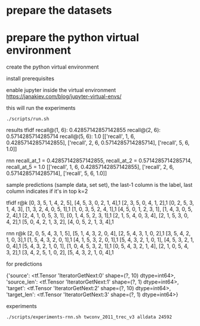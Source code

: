 
# prepare the datasets


# prepare the python virtual environment

create the python virtual environment

install prerequisites

enable jupyter inside the virtual environment
https://janakiev.com/blog/jupyter-virtual-envs/



this will run the experiments 
```shell script
./scripts/run.sh 
```

results 
tfidf
recall@(1, 6): 0.42857142857142855
recall@(2, 6): 0.5714285714285714
recall@(5, 6): 1.0
[['recall', 1, 6, 0.42857142857142855], ['recall', 2, 6, 0.5714285714285714], ['recall', 5, 6, 1.0]]


rnn
recall_at_1 = 0.42857142857142855, recall_at_2 = 0.5714285714285714, recall_at_5 = 1.0
[['recall', 1, 6, 0.42857142857142855], ['recall', 2, 6, 0.5714285714285714], ['recall', 5, 6, 1.0]]



sample predictions (sample data, set set), the last-1 column is the label, last column indicates if it's in top k=2

tfidf r@k
[0, 3, 5, 1, 4, 2, 5],
[4, 5, 3, 0, 2, 1, 4],1
[2, 3, 5, 0, 4, 1, 2],1
[0, 2, 5, 3, 1, 4, 3],
[1, 3, 2, 4, 0, 5, 1],1
[1, 0, 3, 5, 2, 4, 1],1
[4, 5, 0, 1, 2, 3, 1],
[1, 4, 3, 0, 5, 2, 4],1
[2, 4, 1, 0, 5, 3, 1],
[0, 1, 4, 5, 2, 3, 1],1
[2, 1, 5, 4, 0, 3, 4],
[2, 1, 5, 3, 0, 4, 2],1
[5, 0, 4, 2, 1, 3, 2],
[4, 0, 5, 2, 1, 3, 4],1

rnn r@k
[2, 0, 5, 4, 3, 1, 5],
[5, 1, 4, 3, 2, 0, 4],
[2, 5, 4, 3, 1, 0, 2],1
[3, 5, 4, 2, 1, 0, 3],1
[1, 5, 4, 3, 2, 0, 1],1
[4, 1, 5, 3, 2, 0, 1],1
[5, 4, 3, 2, 1, 0, 1],
[4, 5, 3, 2, 1, 0, 4],1
[5, 4, 3, 2, 1, 0, 1],
[1, 0, 4, 5, 3, 2, 1],1
[0, 5, 4, 3, 2, 1, 4],
[2, 1, 0, 5, 4, 3, 2],1
[3, 4, 2, 5, 1, 0, 2],
[5, 4, 3, 2, 1, 0, 4],1


for predictions

{'source': <tf.Tensor 'IteratorGetNext:0' shape=(?, 10) dtype=int64>, 'source_len': <tf.Tensor 'IteratorGetNext:1' shape=(?, 1) dtype=int64>, 'target': <tf.Tensor 'IteratorGetNext:2' shape=(?, 10) dtype=int64>, 'target_len': <tf.Tensor 'IteratorGetNext:3' shape=(?, 1) dtype=int64>}


experiments
```shell script
./scripts/experiments-rnn.sh twconv_2011_trec_v3 alldata 24592
```